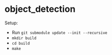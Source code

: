 # object_detection

Setup:

- Run `git submodule update --init --recursive`
- `mkdir build`
- `cd build`
- `make`
